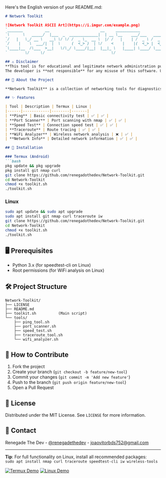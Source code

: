 Here's the English version of your README.md:

```markdown
# Network Toolkit

![Network Toolkit ASCII Art](https://i.imgur.com/example.png)  
`_______          __                       __     ___________           .__   __   .__  __   `  
`\      \   _____/  |___  _  _____________|  | __ \__    ___/___   ____ |  | |  | _|__|/  |_ `  
`/   |   \_/ __ \   __\ \/ \/ /  _ \_  __ \  |/ /   |    | /  _ \ /  _ \|  | |  |/ /  \   __\`  
`/    |    \  ___/|  |  \     (  <_> )  | \/    <    |    |(  <_> |  <_> )  |_|    <|  ||  |  `  
`\____|__  /\___  >__|   \/\_/ \____/|__|  |__|_ \   |____| \____/ \____/|____/__|_ \__||__|  `  
`        \/     \/                              \/                                 \/`

## ⚠️ Disclaimer
**This tool is for educational and legitimate network administration purposes only.**  
The developer is **not responsible** for any misuse of this software. Unauthorized scanning of networks or systems without explicit permission may violate laws and regulations. Users are solely responsible for ensuring their activities comply with all applicable laws.

## 📡 About the Project

**Network Toolkit** is a collection of networking tools for diagnostics and analysis, working on both **Termux (Android)** and traditional **Linux terminals**. Ideal for network administrators, pentesters, and IT enthusiasts.

## ✨ Features

| Tool | Description | Termux | Linux |
|------|------------|--------|-------|
| **Ping** | Basic connectivity test | ✅ | ✅ |
| **Port Scanner** | Port scanning with nmap | ✅ | ✅ |
| **Speed Test** | Connection speed test | ✅ | ✅ |
| **Traceroute** | Route tracing | ✅ | ✅ |
| **WiFi Analyzer** | Wireless network analysis | ❌ | ✅ |
| **Network Info** | Detailed network information | ✅ | ✅ |

## 🚀 Installation

### Termux (Android)
```bash
pkg update && pkg upgrade
pkg install git nmap curl
git clone https://github.com/renegadothedev/Network-Toolkit.git
cd Network-Toolkit
chmod +x toolkit.sh
./toolkit.sh
```

### Linux
```bash
sudo apt update && sudo apt upgrade
sudo apt install git nmap curl traceroute iw
git clone https://github.com/renegadothedev/Network-Toolkit.git
cd Network-Toolkit
chmod +x toolkit.sh
./toolkit.sh
```

## 🖥️ Prerequisites
- Python 3.x (for speedtest-cli on Linux)
- Root permissions (for WiFi analysis on Linux)

## 🛠️ Project Structure
```
Network-Toolkit/
├── LICENSE
├── README.md
├── toolkit.sh          (Main script)
└── tools/
    ├── ping_tool.sh
    ├── port_scanner.sh
    ├── speed_test.sh
    ├── traceroute_tool.sh
    └── wifi_analyzer.sh
```

## 📝 How to Contribute
1. Fork the project
2. Create your branch (`git checkout -b feature/new-tool`)
3. Commit your changes (`git commit -m 'Add new feature'`)
4. Push to the branch (`git push origin feature/new-tool`)
5. Open a Pull Request

## 📜 License
Distributed under the MIT License. See `LICENSE` for more information.

## 📧 Contact
Renegade The Dev - [@renegadethedev](https://github.com/renegadothedev) - joaovitorbds752@gmail.com

---

**Tip**: For full functionality on Linux, install all recommended packages:  
`sudo apt install nmap curl traceroute speedtest-cli iw wireless-tools`  

[![Termux Demo](https://img.shields.io/badge/Demo-Termux-brightgreen)](https://example.com/demo) 
[![Linux Demo](https://img.shields.io/badge/Demo-Linux-blue)](https://example.com/demo)  

